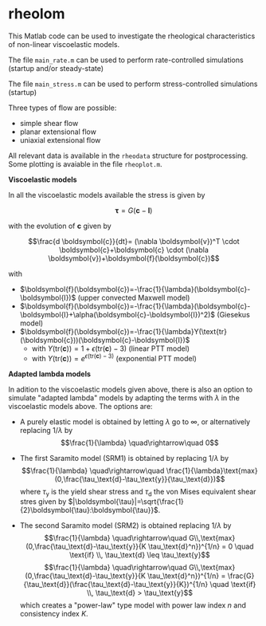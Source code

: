 # rheolom


This Matlab code can be used to investigate the rheological characteristics of non-linear viscoelastic models. 

The file `main_rate.m` can be used to perform rate-controlled simulations (startup and/or steady-state)

The file `main_stress.m` can be used to perform stress-controlled simulations (startup)

Three types of flow are possible:
* simple shear flow
* planar extensional flow
* uniaxial extensional flow

All relevant data is available in the `rheodata` structure for postprocessing. Some plotting is avaiable in the file `rheoplot.m`.

**Viscoelastic models**

In all the viscoelastic models available the stress is given by

$$\boldsymbol{\tau} = G(\boldsymbol{c}-\boldsymbol{I})$$

with the evolution of $\boldsymbol{c}$ given by

$$\frac{d \boldsymbol{c}}{dt}=
(\nabla \boldsymbol{v})^T \cdot \boldsymbol{c}+\boldsymbol{c} 
\cdot (\nabla \boldsymbol{v})+\boldsymbol{f}(\boldsymbol{c})$$

with 
* $\boldsymbol{f}(\boldsymbol{c})=-\frac{1}{\lambda}(\boldsymbol{c}-\boldsymbol{I})$ (upper convected Maxwell model)
* $\boldsymbol{f}(\boldsymbol{c})=-\frac{1}{\lambda}(\boldsymbol{c}-\boldsymbol{I}+\alpha(\boldsymbol{c}-\boldsymbol{I})^2)$ (Giesekus model)
* $\boldsymbol{f}(\boldsymbol{c})=-\frac{1}{\lambda}Y(\text{tr}(\boldsymbol{c}))(\boldsymbol{c}-\boldsymbol{I})$ 
    * with $Y(\text{tr}(\boldsymbol{c}))=1+\epsilon(\text{tr}(\boldsymbol{c})-3)$ (linear PTT model) 
    * with $Y(\text{tr}(\boldsymbol{c}))=e^{\epsilon(\text{tr}(\boldsymbol{c})-3)}$ (exponential PTT model)

**Adapted lambda models**

In adition to the viscoelastic models given above, there is also an option to simulate "adapted lambda" models by adapting the terms with $\lambda$ in the viscoelastic models above. The options are:

* A purely elastic model is obtained by letting $\lambda$ go to $\infty$, or alternatively replacing $1/\lambda$ by
$$\frac{1}{\lambda} \quad\rightarrow\quad 0$$

* The first Saramito model (SRM1) is obtained by replacing $1/\lambda$ by
$$\frac{1}{\lambda} \quad\rightarrow\quad \frac{1}{\lambda}\text{max}(0,\frac{\tau_\text{d}-\tau_\text{y}}{\tau_\text{d}})$$
where $\tau_\text{y}$ is the yield shear stress and $\tau_\text{d}$ the von Mises equivalent shear stres given by 
$|\boldsymbol{\tau}|=\sqrt{\frac{1}{2}\boldsymbol{\tau}:\boldsymbol{\tau}}$.

* The second Saramito model (SRM2) is obtained replacing $1/\lambda$ by
$$\frac{1}{\lambda} \quad\rightarrow\quad G\\,\text{max}(0,\frac{\tau_\text{d}-\tau_\text{y}}{K \tau_\text{d}^n})^{1/n} = 0 \quad \text{if} \\, \tau_\text{d} \leq \tau_\text{y}$$
$$\frac{1}{\lambda} \quad\rightarrow\quad G\\,\text{max}(0,\frac{\tau_\text{d}-\tau_\text{y}}{K \tau_\text{d}^n})^{1/n} = \frac{G}{\tau_\text{d}}(\frac{\tau_\text{d}-\tau_\text{y}}{K})^{1/n} \quad \text{if} \\, \tau_\text{d} > \tau_\text{y}$$
which creates a "power-law" type model with power law index $n$ and consistency index $K$.

